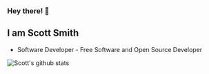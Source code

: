 ### Hey there! 👋

## I am Scott Smith

  <ul>
    <li>Software Developer - Free Software and Open Source Developer</li>
  </ul>  

![Scott's github stats](https://github-readme-stats.vercel.app/api?username=ScottSmith23)

<!--
**ScottSmith23/ScottSmith23** is a ✨ _special_ ✨ repository because its `README.md` (this file) appears on your GitHub profile.

Here are some ideas to get you started:

- 🔭 I’m currently working on ...
- 🌱 I’m currently learning ...
- 👯 I’m looking to collaborate on ...
- 🤔 I’m looking for help with ...
- 💬 Ask me about ...
- 📫 How to reach me: ...
- 😄 Pronouns: ...
- ⚡ Fun fact: ...
-->
